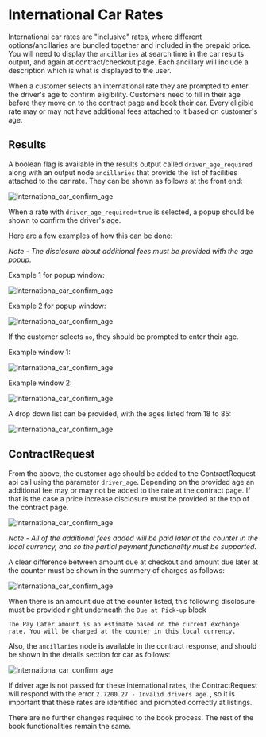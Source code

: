 # International Car Rates
International car rates are "inclusive" rates, where different options/ancillaries are bundled together and included in the prepaid price. You will need to display the `ancillaries` at search time in the car results output, and again at contract/checkout page. Each ancillary will include a description which is what is displayed to the user.

When a customer selects an international rate they are prompted to enter the driver's age to confirm eligibility. Customers need to fill in their age before they move on to the contract page and book their car. Every eligible rate may or may not have additional fees attached to it based on customer's age.

## Results
A boolean flag is available in the results output called `driver_age_required` along with an output node `ancillaries` that provide the list of facilities attached to the car rate. They can be shown as follows at the front end:

![Internationa_car_confirm_age](https://raw.githubusercontent.com/priceline-partner-network/api-documentation/master/src/assets/guides/International_car_listing.png)

When a rate with `driver_age_required`=`true` is selected, a popup should be shown to confirm the driver's age.

Here are a few examples of how this can be done:

_Note - The disclosure about additional fees must be provided with the age popup._

Example 1 for popup window:

![Internationa_car_confirm_age](https://raw.githubusercontent.com/priceline-partner-network/api-documentation/master/src/assets/guides/International_car_confirm_age.png)

Example 2 for popup window:

![Internationa_car_confirm_age](https://raw.githubusercontent.com/priceline-partner-network/api-documentation/master/src/assets/guides/International_car_driver_age_forth.png)

If the customer selects `no`, they should be prompted to enter their age.

Example window 1:

![Internationa_car_confirm_age](https://raw.githubusercontent.com/priceline-partner-network/api-documentation/master/src/assets/guides/International_car_driver_age_two.png)

Example window 2:

![Internationa_car_confirm_age](https://raw.githubusercontent.com/priceline-partner-network/api-documentation/master/src/assets/guides/International_car_driver_age_five.png)

A drop down list can be provided, with the ages listed from 18 to 85:

![Internationa_car_confirm_age](https://raw.githubusercontent.com/priceline-partner-network/api-documentation/master/src/assets/guides/International_car_driver_age_three.png)

## ContractRequest
From the above, the customer age should be added to the ContractRequest api call using the parameter `driver_age`. Depending on the provided age an additional fee may or may not be added to the rate at the contract page. If that is the case a price increase disclosure must be provided at the top of the contract page.

![Internationa_car_confirm_age](https://raw.githubusercontent.com/priceline-partner-network/api-documentation/master/src/assets/guides/International_car_price_change.png)

_Note - All of the additional fees added will be paid later at the counter in the local currency, and so the partial payment functionality must be supported._ 

A clear difference between amount due at checkout and amount due later at the counter must be shown in the summery of charges as follows:

![Internationa_car_confirm_age](https://raw.githubusercontent.com/priceline-partner-network/api-documentation/master/src/assets/guides/International_car_summary_of_charges.png)

When there is an amount due at the counter listed, this following disclosure must be provided right underneath the `Due at Pick-up` block

`The Pay Later amount is an estimate based on the current exchange rate. You will be charged at the counter in this local currency.`

Also, the `ancillaries` node is available in the contract response, and should be shown in the details section for car as follows:

![Internationa_car_confirm_age](https://raw.githubusercontent.com/priceline-partner-network/api-documentation/master/src/assets/guides/International_car_details.png)

If driver age is not passed for these international rates, the ContractRequest will respond with the error `2.7200.27 - Invalid drivers age.`, so it is important that these rates are identified and prompted correctly at listings.

There are no further changes required to the book process. The rest of the book functionalities remain the same.
